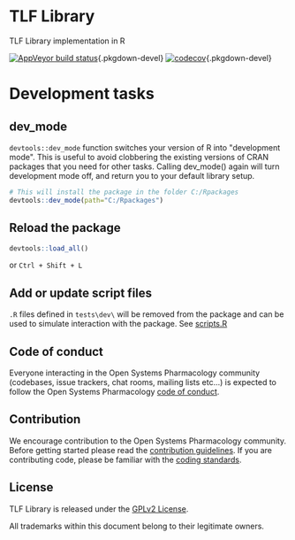 # TLF Library

TLF Library implementation in R

<!-- badges: start -->

[![AppVeyor build status](https://ci.appveyor.com/api/projects/status/github/Open-Systems-Pharmacology/TLF-Library?branch=develop&svg=true)](https://ci.appveyor.com/project/open-systems-pharmacology-ci/TLF-Library/branch/develop){.pkgdown-devel}
[![codecov](https://codecov.io/gh/Open-Systems-Pharmacology/TLF-Library/branch/develop/graph/badge.svg)](https://codecov.io/gh/Open-Systems-Pharmacology/TLF-Library){.pkgdown-devel}
<!-- badges: end -->

# Development tasks

## dev_mode

`devtools::dev_mode` function switches your version of R into "development mode". This is useful to avoid clobbering the existing versions of CRAN packages that you need for other tasks. Calling dev_mode() again will turn development mode off, and return you to your default library setup.

```R
# This will install the package in the folder C:/Rpackages
devtools::dev_mode(path="C:/Rpackages")
```

## Reload the package

```R
devtools::load_all()
```

or `Ctrl + Shift + L`

## Add or update script files

`.R` files defined in `tests\dev\` will be removed from the package and can be used to simulate interaction with the package. See [scripts.R](tests/dev/scripts.R)

## Code of conduct

Everyone interacting in the Open Systems Pharmacology community (codebases, issue trackers, chat rooms, mailing lists etc...) is expected to follow the Open Systems Pharmacology [code of conduct](https://github.com/Open-Systems-Pharmacology/Suite/blob/master/CODE_OF_CONDUCT.md).

## Contribution

We encourage contribution to the Open Systems Pharmacology community. Before getting started please read the [contribution guidelines](https://github.com/Open-Systems-Pharmacology/Suite/blob/master/CONTRIBUTING.md). If you are contributing code, please be familiar with the [coding standards](https://github.com/Open-Systems-Pharmacology/Suite/blob/master/CODING_STANDARDS_R.md).

## License

TLF Library is released under the [GPLv2 License](LICENSE).

All trademarks within this document belong to their legitimate owners.
